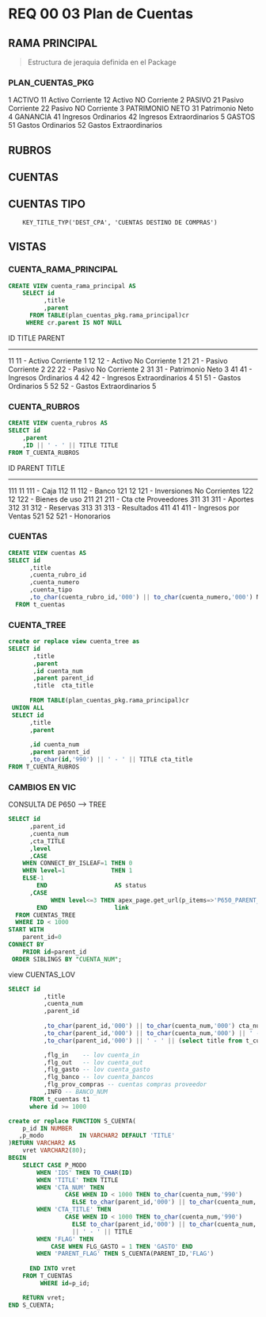 # REQ 00 03 Plan de Cuentas
> 



## RAMA PRINCIPAL
> Estructura de jeraquia definida en el Package 
### PLAN_CUENTAS_PKG
1	ACTIVO
    11	Activo Corriente
    12	Activo NO Corriente
2	PASIVO
    21	Pasivo Corriente
    22	Pasivo NO Corriente
3	PATRIMONIO NETO
    31	Patrimonio Neto
4	GANANCIA
    41	Ingresos Ordinarios
    42	Ingresos Extraordinarios
5	GASTOS
    51	Gastos Ordinarios
    52	Gastos Extraordinarios


## RUBROS


## CUENTAS

## CUENTAS TIPO
        KEY_TITLE_TYP('DEST_CPA', 'CUENTAS DESTINO DE COMPRAS')


## VISTAS

### CUENTA_RAMA_PRINCIPAL
```SQL
CREATE VIEW cuenta_rama_principal AS
    SELECT id
          ,title
          ,parent
      FROM TABLE(plan_cuentas_pkg.rama_principal)cr
     WHERE cr.parent IS NOT NULL
``` 
ID TITLE                          PARENT
-- -------------------------- ----------
11 11 - Activo Corriente               1
12 12 - Activo No  Corriente           1
21 21 - Pasivo Corriente               2
22 22 - Pasivo No  Corriente           2
31 31 - Patrimonio Neto                3
41 41 - Ingresos   Ordinarios          4
42 42 - Ingresos   Extraordinarios     4
51 51 - Gastos Ordinarios              5
52 52 - Gastos Extraordinarios         5



### CUENTA_RUBROS
```sql
CREATE VIEW cuenta_rubros AS
SELECT id
    ,parent 
    ,ID || ' - ' || TITLE TITLE 
FROM T_CUENTA_RUBROS
```
ID  PARENT TITLE
--- ------ ----------
111	   11  111 - Caja
112	   11  112 - Banco
121	   12  121 - Inversiones No Corrientes
122	   12  122 - Bienes de uso
211	   21  211 - Cta cte Proveedores
311	   31  311 - Aportes
312	   31  312 - Reservas
313	   31  313 - Resultados
411	   41  411 - Ingresos por Ventas
521	   52  521 - Honorarios


### CUENTAS
```sql
CREATE VIEW cuentas AS
SELECT id
      ,title
      ,cuenta_rubro_id
      ,cuenta_numero
      ,cuenta_tipo
      ,to_char(cuenta_rubro_id,'000') || to_char(cuenta_numero,'000') Numero
  FROM t_cuentas
```


### CUENTA_TREE 
```SQL
create or replace view cuenta_tree as
SELECT id
       ,title
       ,parent
       ,id cuenta_num
       ,parent parent_id
       ,title  cta_title
       
      FROM TABLE(plan_cuentas_pkg.rama_principal)cr      
 UNION ALL     
 SELECT id
      ,title
      ,parent
      
      ,id cuenta_num
      ,parent parent_id
      ,to_char(id,'990') || ' - ' || TITLE cta_title 
FROM T_CUENTA_RUBROS
```


### CAMBIOS EN VIC

CONSULTA DE P650 --> TREE
```sql
SELECT id
      ,parent_id
      ,cuenta_num
      ,cta_TITLE
      ,level
      ,CASE
    WHEN CONNECT_BY_ISLEAF=1 THEN 0
    WHEN level=1             THEN 1
    ELSE-1
        END                   AS status
      ,CASE
            WHEN level<=3 THEN apex_page.get_url(p_items=>'P650_PARENT_ID',p_values=>"ID")
        END                   link
  FROM CUENTAS_TREE
  WHERE ID < 1000
START WITH
    parent_id=0
CONNECT BY
    PRIOR id=parent_id
 ORDER SIBLINGS BY "CUENTA_NUM";
 ```

view CUENTAS_LOV
```SQL
SELECT id
          ,title    
          ,cuenta_num
          ,parent_id 
          
          ,to_char(parent_id,'000') || to_char(cuenta_num,'000') cta_num
          ,to_char(parent_id,'000') || to_char(cuenta_num,'000') || ' - ' || title  cta_title
          ,to_char(parent_id,'000') || ' - ' || (select title from t_cuentas where id = t1.parent_id) group_by

          ,flg_in    -- lov cuenta_in
          ,flg_out   -- lov cuenta_out
          ,flg_gasto -- lov cuenta_gasto 
          ,flg_banco -- lov cuenta_bancos
          ,flg_prov_compras -- cuentas compras proveedor
          ,INFO -- BANCO_NUM 
      FROM t_cuentas t1
      where id >= 1000
```


```SQL
create or replace FUNCTION S_CUENTA(
    p_id IN NUMBER
   ,p_modo          IN VARCHAR2 DEFAULT 'TITLE'
)RETURN VARCHAR2 AS
    vret VARCHAR2(80);
BEGIN
    SELECT CASE P_MODO
        WHEN 'IDS' THEN TO_CHAR(ID)
        WHEN 'TITLE' THEN TITLE
        WHEN 'CTA_NUM' THEN 
                CASE WHEN ID < 1000 THEN to_char(cuenta_num,'990')
                  ELSE to_char(parent_id,'000') || to_char(cuenta_num,'000') END
        WHEN 'CTA_TITLE' THEN 
                CASE WHEN ID < 1000 THEN to_char(cuenta_num,'990')
                  ELSE to_char(parent_id,'000') || to_char(cuenta_num,'000') END
                  || ' - ' || TITLE 
        WHEN 'FLAG' THEN
            CASE WHEN FLG_GASTO = 1 THEN 'GASTO' END
        WHEN 'PARENT_FLAG' THEN S_CUENTA(PARENT_ID,'FLAG') 
            
      END INTO vret
    FROM T_CUENTAS  
         WHERE id=p_id;

    RETURN vret;
END S_CUENTA;
```